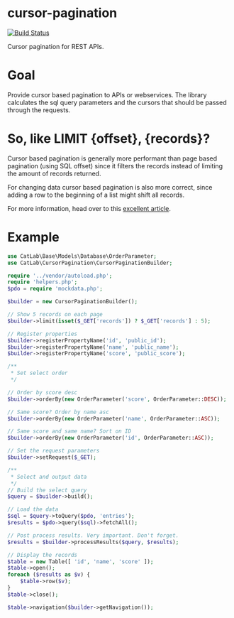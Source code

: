 # cursor-pagination
[![Build Status](https://travis-ci.org/CatLabInteractive/cursor-pagination.svg?branch=master)](https://travis-ci.org/CatLabInteractive/cursor-pagination)

Cursor pagination for REST APIs.

Goal
====
Provide cursor based pagination to APIs or webservices. The library
calculates the sql query parameters and the cursors that should be 
passed through the requests.

So, like LIMIT {offset}, {records}?
===================================
Cursor based pagination is generally more performant than page based 
pagination (using SQL offset) since it filters the records instead 
of limiting the amount of records returned.

For changing data cursor based pagination is also more correct, since 
adding a row to the beginning of a list might shift all records.

For more information, head over to this [excellent article](https://www.sitepoint.com/paginating-real-time-data-cursor-based-pagination/).

Example
=======
```php
use CatLab\Base\Models\Database\OrderParameter;
use CatLab\CursorPagination\CursorPaginationBuilder;

require '../vendor/autoload.php';
require 'helpers.php';
$pdo = require 'mockdata.php';

$builder = new CursorPaginationBuilder();

// Show 5 records on each page
$builder->limit(isset($_GET['records']) ? $_GET['records'] : 5);

// Register properties
$builder->registerPropertyName('id', 'public_id');
$builder->registerPropertyName('name', 'public_name');
$builder->registerPropertyName('score', 'public_score');

/**
 * Set select order
 */

// Order by score desc
$builder->orderBy(new OrderParameter('score', OrderParameter::DESC));

// Same score? Order by name asc
$builder->orderBy(new OrderParameter('name', OrderParameter::ASC));

// Same score and same name? Sort on ID
$builder->orderBy(new OrderParameter('id', OrderParameter::ASC));

// Set the request parameters
$builder->setRequest($_GET);

/**
 * Select and output data
 */
// Build the select query
$query = $builder->build();

// Load the data
$sql = $query->toQuery($pdo, 'entries');
$results = $pdo->query($sql)->fetchAll();

// Post process results. Very important. Don't forget.
$results = $builder->processResults($query, $results);

// Display the records
$table = new Table([ 'id', 'name', 'score' ]);
$table->open();
foreach ($results as $v) {
    $table->row($v);
}
$table->close();

$table->navigation($builder->getNavigation());
```